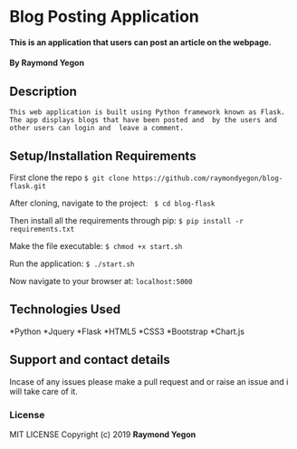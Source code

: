 # Blog Posting Application 

#### This is an application that users can post an article on the webpage. 

#### By Raymond Yegon

## Description
    This web application is built using Python framework known as Flask. The app displays blogs that have been posted and  by the users and other users can login and  leave a comment.

## Setup/Installation Requirements
First clone the repo
   ```$ git clone https://github.com/raymondyegon/blog-flask.git ```

After cloning, navigate to the project:
   `` $ cd blog-flask``

Then install all the requirements through pip:
   ```$ pip install -r requirements.txt ```

Make the file executable:
   ```$ chmod +x start.sh```

Run the application:
   ```$ ./start.sh ```

Now navigate to your browser at: ```localhost:5000```

## Technologies Used
*Python
*Jquery
*Flask
*HTML5
*CSS3
*Bootstrap
*Chart.js

## Support and contact details
Incase of any issues please make a pull request and or raise an issue and i will take care of it.

### License
MIT LICENSE
Copyright (c) 2019 **Raymond Yegon**
  